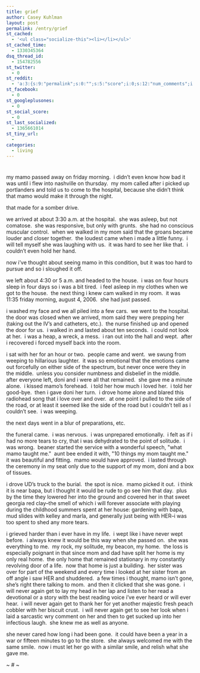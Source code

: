 ```yaml
---
title: grief
author: Casey Kuhlman
layout: post
permalink: /entry/grief
st_cached:
  - '<ul class="socialize-this"><li></li></ul>'
st_cached_time:
  - 1330345364
dsq_thread_id:
  - 154782556
st_twitter:
  - 0
st_reddit:
  - 'a:3:{s:9:"permalink";s:0:"";s:5:"score";i:0;s:12:"num_comments";i:0;}'
st_facebook:
  - 0
st_googleplusones:
  - 0
st_social_score:
  - 0
st_last_socialized:
  - 1365661014
st_tiny_url:
  - 
categories:
  - living
---
```

# 

my mamo passed away on friday morning.  i didn’t even know how bad it was until i flew into nashville on thursday.  my mom called after i picked up portlanders and told us to come to the hospital, because she didn’t think that mamo would make it through the night.

that made for a somber drive.

we arrived at about 3:30 a.m. at the hospital.  she was asleep, but not comatose.  she was responsive, but only with grunts.  she had no conscious muscular control.  when we walked in my mom said that the groans became louder and closer together.  the loudest came when i made a little funny.  i will tell myself she was laughing with us.  it was hard to see her like that.  i couldn’t even hold her hand.

now i’ve thought about seeing mamo in this condition, but it was too hard to pursue and so i sloughed it off.  

we left about 4:30 or 5 a.m. and headed to the house.  i was on four hours sleep in four days so i was a bit tired.  i feel asleep in my clothes when we got to the house.  the next thing i knew cam walked in my room.  it was 11:35 friday morning, august 4, 2006.  she had just passed.

i washed my face and we all piled into a few cars.  we went to the hospital.  the door was closed when we arrived, mom said they were prepping her (taking out the IV’s and catheters, etc.).  the nurse finished up and opened the door for us.  i walked in and lasted about ten seconds.  i could not look at her.  i was a heap, a wreck, a mess.  i ran out into the hall and wept.  after i recovered i forced myself back into the room.  

i sat with her for an hour or two.  people came and went.  we swung from weeping to hillarious laughter.  it was so emotional that the emotions came out forcefully on either side of the spectrum, but never once were they in the middle.  unless you consider numbness and disbelief in the middle.  after everyone left, doni and i were all that remained.  she gave me a minute alone.  i kissed mamo’s forehead.  i told her how much i loved her.  i told her good-bye.  then i gave doni her turn.  i drove home alone and blared this radiohead song that i love over and over.  at one point i pulled to the side of the road, or at least it seemed like the side of the road but i couldn’t tell as i couldn’t see.  i was weeping.

the next days went in a blur of preparations, etc.

the funeral came.  i was nervous.  i was unprepared emotionally.  i felt as if i had no more tears to cry, that i was dehydrated to the point of solitude.  i was wrong.  beaner started the service with a wonderful speech, "what mamo taught me."  aunt bee ended it with, "10 things my mom taught me."  it was beautiful and fitting.  mamo would have approved.  i lasted through the ceremony in my seat only due to the support of my mom, doni and a box of tissues.

i drove UD’s truck to the burial.  the spot is nice.  mamo picked it out.  i think it is near bapa, but i thought it would be rude to go see him that day.  plus by the time they lowered her into the ground and covered her in that sweet georgia red clay–the smell of which i will forever associate with playing during the childhood summers spent at her house: gardening with bapa, mud slides with kelley and marla, and generally just being with HER–i was too spent to shed any more tears.  

i grieved harder than i ever have in my life.  i wept like i have never wept before.  i always knew it would be this way when she passed on.  she was everything to me.  my rock, my solitude, my beacon, my home.  the loss is especially poignant in that since mom and dad have split her home is my only real home.  the only home that remained stationary in my constantly revolving door of a life.  now that home is just a building.  her sister was over for part of the weekend and every time i looked at her sister from an off angle i saw HER and shuddered.  a few times i thought, mamo isn’t gone, she’s right there talking to mom.  and then it clicked that she was gone.  i will never again get to lay my head in her lap and listen to her read a devotional or a story with the best reading voice i’ve ever heard or will ever hear.  i will never again get to thank her for yet another majestic fresh peach cobbler with her biscuit crust.  i will never again get to see her look when i laid a sarcastic wry comment on her and then to get sucked up into her infectious laugh.  she knew me as well as anyone.  

she never cared how long i had been gone.  it could have been a year in a war or fifteen minutes to go to the store.  she always welcomed me with the same smile.  now i must let her go with a similar smile, and relish what she gave me.

~ # ~